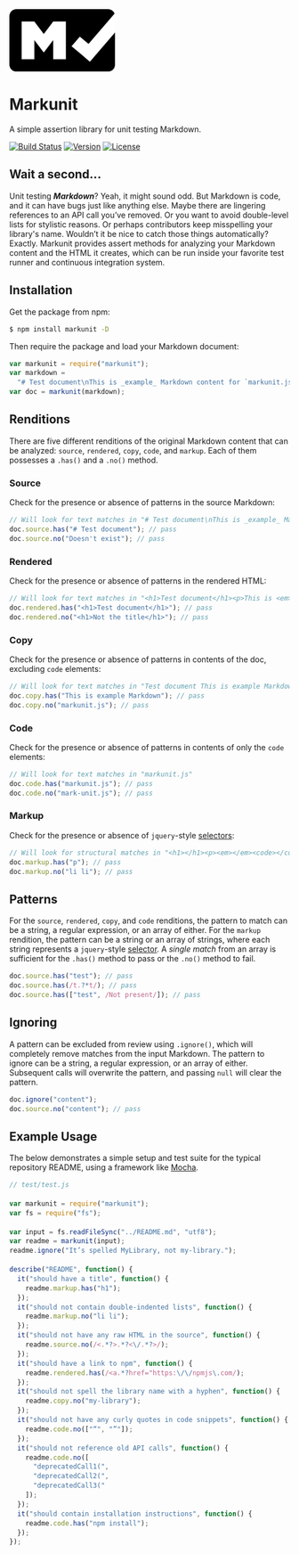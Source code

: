 <img width="190" src="img/icon.png" alt="Markunit icon" />

# Markunit

A simple assertion library for unit testing Markdown.

[![Build Status](https://img.shields.io/travis/com/agorischek/markunit.svg)](https://travis-ci.com/agorischek/markunit)
[![Version](https://img.shields.io/npm/v/markunit.svg)](https://www.npmjs.com/package/markunit)
[![License](https://img.shields.io/github/license/agorischek/markunit.svg)](https://github.com/agorischek/markunit/blob/master/LICENSE)

## Wait a second...

Unit testing **_Markdown_**? Yeah, it might sound odd. But Markdown is code, and it can have bugs just like anything else. Maybe there are lingering references to an API call you’ve removed. Or you want to avoid double-level lists for stylistic reasons. Or perhaps contributors keep misspelling your library's name. Wouldn’t it be nice to catch those things automatically? Exactly. Markunit provides assert methods for analyzing your Markdown content and the HTML it creates, which can be run inside your favorite test runner and continuous integration system.

## Installation

Get the package from npm:

```bash
$ npm install markunit -D
```

Then require the package and load your Markdown document:

```js
var markunit = require("markunit");
var markdown =
  "# Test document\nThis is _example_ Markdown content for `markunit.js` documentation.";
var doc = markunit(markdown);
```

## Renditions

There are five different renditions of the original Markdown content that can be analyzed: `source`, `rendered`, `copy`, `code`, and `markup`. Each of them possesses a `.has()` and a `.no()` method.

### Source

Check for the presence or absence of patterns in the source Markdown:

```js
// Will look for text matches in "# Test document\nThis is _example_ Markdown content for `markunit.js` documentation."
doc.source.has("# Test document"); // pass
doc.source.no("Doesn't exist"); // pass
```

### Rendered

Check for the presence or absence of patterns in the rendered HTML:

```js
// Will look for text matches in "<h1>Test document</h1><p>This is <em>example</em> Markdown content for <code>markunit.js</code>" documentation.</p>
doc.rendered.has("<h1>Test document</h1>"); // pass
doc.rendered.no("<h1>Not the title</h1>"); // pass
```

### Copy

Check for the presence or absence of patterns in contents of the doc, excluding `code` elements:

```js
// Will look for text matches in "Test document This is example Markdown content for" and "documentation."
doc.copy.has("This is example Markdown"); // pass
doc.copy.no("markunit.js"); // pass
```

### Code

Check for the presence or absence of patterns in contents of only the `code` elements:

```js
// Will look for text matches in "markunit.js"
doc.code.has("markunit.js"); // pass
doc.code.no("mark-unit.js"); // pass
```

### Markup

Check for the presence or absence of `jquery`-style [selectors](https://cheerio.js.org):

```js
// Will look for structural matches in "<h1></h1><p><em></em><code></code></p>"
doc.markup.has("p"); // pass
doc.markup.no("li li"); // pass
```

## Patterns

For the `source`, `rendered`, `copy`, and `code` renditions, the pattern to match can be a string, a regular expression, or an array of either. For the `markup` rendition, the pattern can be a string or an array of strings, where each string represents a `jquery`-style [selector](https://cheerio.js.org). A _single match_ from an array is sufficient for the `.has()` method to pass or the `.no()` method to fail.

```js
doc.source.has("test"); // pass
doc.source.has(/t.?*t/); // pass
doc.source.has(["test", /Not present/]); // pass
```

## Ignoring

A pattern can be excluded from review using `.ignore()`, which will completely remove matches from the input Markdown. The pattern to ignore can be a string, a regular expression, or an array of either. Subsequent calls will overwrite the pattern, and passing `null` will clear the pattern.

```js
doc.ignore("content");
doc.source.no("content"); // pass
```

## Example Usage

The below demonstrates a simple setup and test suite for the typical repository README, using a framework like [Mocha](https://mochajs.org).

```js
// test/test.js

var markunit = require("markunit");
var fs = require("fs");

var input = fs.readFileSync("../README.md", "utf8");
var readme = markunit(input);
readme.ignore("It’s spelled MyLibrary, not my-library.");

describe("README", function() {
  it("should have a title", function() {
    readme.markup.has("h1");
  });
  it("should not contain double-indented lists", function() {
    readme.markup.no("li li");
  });
  it("should not have any raw HTML in the source", function() {
    readme.source.no(/<.*?>.*?<\/.*?>/);
  });
  it("should have a link to npm", function() {
    readme.rendered.has(/<a.*?href="https:\/\/npmjs\.com/);
  });
  it("should not spell the library name with a hyphen", function() {
    readme.copy.no("my-library");
  });
  it("should not have any curly quotes in code snippets", function() {
    readme.code.no(["“", "”"]);
  });
  it("should not reference old API calls", function() {
    readme.code.no([
      "deprecatedCall1(",
      "deprecatedCall2(",
      "deprecatedCall3("
    ]);
  });
  it("should contain installation instructions", function() {
    readme.code.has("npm install");
  });
});
```
